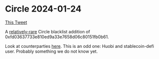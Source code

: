 # Circle 2024-01-24

[This Tweet](https://twitter.com/ChainArgos/status/1749978858370277811)

A [relatively-rare](blacklist/cirle_vs_tether_blacklist.md) Circle blacklist addition of
0xfd03637733e810ed9a33e7658d06c80151fb0b61.

Look at counterparties [here](https://dashargos.chainargos.com/dashboards/57?To%20or%20From%20Address=0xfd03637733e810ed9a33e7658d06c80151fb0b61&Symbol=).
This is an odd one: Huobi and stablecoin-defi user.
Probably something we do not know yet.